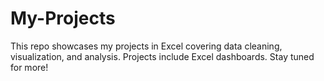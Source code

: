 # My-Projects
This repo showcases my projects in Excel covering data cleaning, visualization, and analysis. Projects include Excel dashboards. Stay tuned for more!
